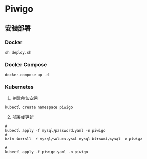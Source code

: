 # Piwigo

## 安装部署

### Docker

```shell
sh deploy.sh
```

### Docker Compose

```shell
docker-compose up -d
```

### Kubernetes

1. 创建命名空间

```shell
kubectl create namespace piwigo
```

2. 部署或更新

```shell
#
kubectl apply -f mysql/password.yaml -n piwigo
#
helm install -f mysql/values.yaml mysql bitnami/mysql -n piwigo

#
kubectl apply -f piwigo.yaml -n piwigo
```
